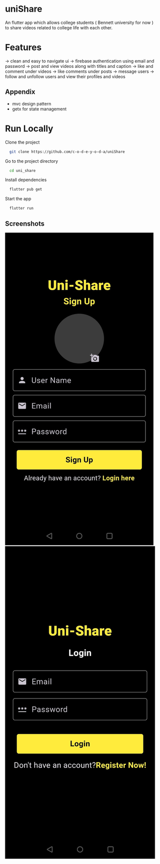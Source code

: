 # uniShare
An flutter app which allows college students ( Bennett university for now ) to share videos related to college life with each other.

# Features
-> clean and easy to navigate ui
-> firebase authentication using email and password
-> post and view videos along with titles and caption
-> like and comment under videos
-> like comments under posts
-> message users 
-> follow and unfollow users and view their profiles and videos


## Appendix
- mvc design pattern
- getx for state management 





# Run Locally

Clone the project

```bash
  git clone https://github.com/c-o-d-e-y-o-d-a/uniShare
```

Go to the project directory

```bash
  cd uni_share
```

Install dependencies

```bash
  flutter pub get
```

Start the app

```bash
  flutter run 
```


## Screenshots

![sign up page](uni_share/assets/githubReadme/signUp.jpeg)
![login page](uni_share/assets/githubReadme/logIn.jpeg)


